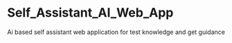 # Self_Assistant_AI_Web_App

Ai based self assistant web application for test knowledge and get guidance
